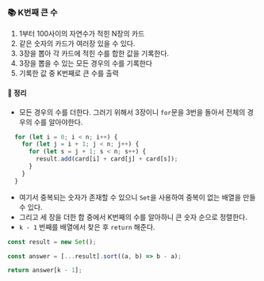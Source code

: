 ### 📚 K번째 큰 수
1. 1부터 100사이의 자연수가 적힌 N장의 카드
2. 같은 숫자의 카드가 여러장 있을 수 있다.
3. 3장을 뽑아 각 카드에 적힌 수를 합한 값을 기록한다.
4. 3장을 뽑을 수 있는 모든 경우의 수를 기록한다
5. 기록한 값 중 K번째로 큰 수를 출력

#### 🎯 정리
- 모든 경우의 수를 더한다. 그러기 위해서 3장이니 `for`문을 3번을 돌아서 전체의 경우의 수를 알아야한다.

```js
  for (let i = 0; i < n; i++) {
    for (let j = i + 1; j < n; j++) {
      for (let s = j + 1; s < n; s++) {
        result.add(card[i] + card[j] + card[s]);
      }
    }
  }
```

- 여기서 중복되는 숫자가 존재할 수 있으니 `Set`을 사용하여 중복이 없는 배열을 만들 수 있다.
- 그리고 세 장을 더한 합 중에서 K번째의 수를 알아하니 큰 숫자 순으로 정렬한다. 
- `k - 1` 번째를 배열에서 찾은 후 `return` 해준다.

```js
const result = new Set();

const answer = [...result].sort((a, b) => b - a);

return answer[k - 1];
```